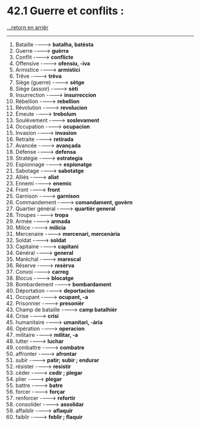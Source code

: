 # 42.1 Guerre et conflits : 

[...retorn en arrièr](../../../menu_fiches.md)

---

1. Bataille  ----> **batalha, batèsta**
2. Guerre ----> **guèrra**
3. Conflit ----> **conflicte**
4. Offensive   ----> **ofensiu, -iva**
5. Armistice   ----> **armistici**
6. Trêve   ----> **trèva**
7. Siège (guerre)   ----> **sètge**
8. Siège (assoir) ----> **sèti**
9. Insurrection   ----> **insurreccion**
10. Rébellion   ----> **rebellion**
11. Révolution   ----> **revolucion**
12. Émeute   ----> **trebolum**
13. Soulèvement   ----> **soslevament**
14. Occupation   ----> **ocupacion**
15. Invasion   ----> **invasion**
16. Retraite   ----> **retirada**
17. Avancée   ----> **avançada**
18. Défense   ----> **defensa**
19. Stratégie   ----> **estrategia**
20. Espionnage   ----> **espionatge**
21. Sabotage   ----> **sabotatge**
22. Alliés   ----> **aliat**
23. Ennemi   ----> **enemic**
24. Front   ----> **front**
25. Garnison   ----> **garnison**
26. Commandement   ----> **comandament, govèrn**
27. Quartier général   ----> **quartièr general**
28. Troupes   ----> **tropa**
29. Armée  ----> **armada**
30. Milice   ----> **milícia**
31. Mercenaire   ----> **mercenari, mercenària**
32. Soldat   ----> **soldat**
33. Capitaine   ----> **capitani**
34. Général   ----> **general**
35. Maréchal   ----> **marescal**
36. Réserve   ----> **resèrva**
37. Convoi   ----> **carreg**
38. Blocus   ----> **blocatge**
39. Bombardement   ----> **bombardament**
40. Déportation   ----> **deportacion**
41. Occupant   ----> **ocupant, -a**
42. Prisonnier  ----> **presonièr**
43. Champ de bataille ----> **camp batalhièr**
44. Crise ----> **crisi**
45. humanitaire   ----> **umanitari, -ària**
46. Opération ----> **operacion**
47. militaire   ----> **militar, -a**
48. lutter ----> **luchar**
49. combattre ----> **combatre**
50. affronter ----> **afrontar**
51. subir ----> **patir; subir ; endurar**
52. résister ----> **resistir**
53. céder ----> **cedir ; plegar**
54. plier ----> **plegar**
55. battre ----> **batre**
56. forcer ----> **forçar**
57. renforcer ----> **refortir**
58. consolider ----> **assolidar**
59. affaiblir ----> **aflaquir**
60. faiblir ----> **feblir ; flaquir**